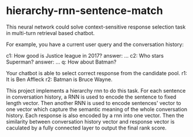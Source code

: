 # hierarchy-rnn-sentence-match

This neural network could solve context-sensitive response selection task in multi-turn retrieval based chatbot.

For example, you have a current user query and the conversation history:

c1: How good is Justice league in 2017?
answer: ...
c2: Who stars Superman?
answer: ...
q: How about Batman?

Your chatbot is able to select correct response from the candidate pool.
r1: It is Ben Affleck
r2: Batman is Bruce Wayne.

This project implements a hierarchy rnn to do this task. For each sentence in conversation history, a RNN is used to encode the sentence to fixed length vector. Then another RNN is used to encode sentences' vector to one vector which capture the semantic meaning of the whole conversation history. Each response is also encoded by a rnn into one vector. Then the similarity between conversation history vector and response vector is caculated by a fully connected layer to output the final rank score.
